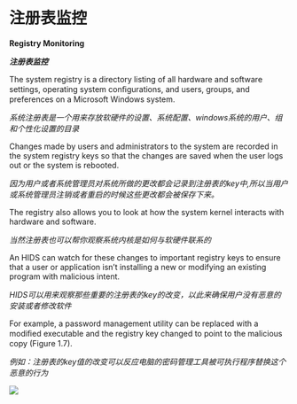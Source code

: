 注册表监控
==============

**Registry Monitoring**

**_注册表监控_**

The system registry is a directory listing of all hardware and software settings, operating system
conﬁgurations, and users, groups, and preferences on a Microsoft Windows system. 

_系统注册表是一个用来存放软硬件的设置、系统配置、windows系统的用户、组和个性化设置的目录_

Changes made by users and administrators to the system are recorded in the system registry keys so that the changes are saved when the user logs out or the system is rebooted. 

_因为用户或者系统管理员对系统所做的更改都会记录到注册表的key中,所以当用户或系统管理员注销或者重启的时候这些更改都会被保存下来。_

The registry also allows you to look at how the system kernel interacts with hardware and software.

_当然注册表也可以帮你观察系统内核是如何与软硬件联系的_

An HIDS can watch for these changes to important registry keys to ensure that a user
or application isn’t installing a new or modifying an existing program with malicious intent.

_HIDS可以用来观察那些重要的注册表的key的改变，以此来确保用户没有恶意的安装或者修改软件_

For example, a password management utility can be replaced with a modiﬁed executable
and the registry key changed to point to the malicious copy (Figure 1.7).

_例如：注册表的key值的改变可以反应电脑的密码管理工具被可执行程序替换这个恶意的行为_


![](https://drive.google.com/uc?export=view&id=0B_kkWa4qHwL6d2Z2dVJwTzJxaW8)

